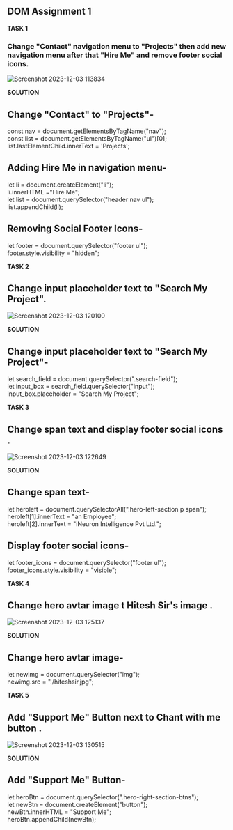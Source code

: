 ## DOM Assignment 1

**TASK 1**
### Change "Contact" navigation menu to "Projects" then add new navigation menu after that "Hire Me" and remove footer social icons.

![Screenshot 2023-12-03 113834](https://github.com/imankitadas/Fullstack-Javascript-Projects-2023/assets/131391850/67bb9c33-6ab0-4ee3-b0cd-3ec394b6f2bf)

**SOLUTION**

## Change "Contact" to "Projects"-

const nav = document.getElementsByTagName("nav");<br>
const list = document.getElementsByTagName("ul")[0];<br>
list.lastElementChild.innerText = 'Projects';<br>


## Adding Hire Me in navigation menu-

let li = document.createElement("li");<br>
li.innerHTML ="<a>Hire Me</a>";<br>
let list = document.querySelector("header nav ul");<br>
list.appendChild(li);<br>


## Removing Social Footer Icons-

let footer = document.querySelector("footer ul");<br>
footer.style.visibility = "hidden";<br>


**TASK 2**
## Change input placeholder text to "Search My Project".

![Screenshot 2023-12-03 120100](https://github.com/imankitadas/Fullstack-Javascript-Projects-2023/assets/131391850/e92db3df-d107-4498-9473-e8457d03da23)

**SOLUTION**

## Change input placeholder text to "Search My Project"-

let search_field = document.querySelector(".search-field");<br>
let input_box = search_field.querySelector("input");<br>
input_box.placeholder = "Search My Project";<br>


**TASK 3**
## Change span text and display footer social icons .

![Screenshot 2023-12-03 122649](https://github.com/imankitadas/Fullstack-Javascript-Projects-2023/assets/131391850/80847eb6-2b01-421a-97b3-a8aab58e6c9a)

**SOLUTION**

## Change span text-
let heroleft = document.querySelectorAll(".hero-left-section p span");<br>
heroleft[1].innerText = "an Employee";<br>
heroleft[2].innerText = "iNeuron Intelligence Pvt Ltd.";<br>

## Display footer social icons-

let footer_icons = document.querySelector("footer ul");<br>
footer_icons.style.visibility = "visible";<br>


**TASK 4**
## Change hero avtar image t Hitesh Sir's image .

![Screenshot 2023-12-03 125137](https://github.com/imankitadas/Fullstack-Javascript-Projects-2023/assets/131391850/0fbc7d56-7866-40b7-8a7c-e9e1aac23979)

**SOLUTION**

## Change hero avtar image-

let newimg = document.querySelector("img");<br>
newimg.src = "./hiteshsir.jpg";<br>


**TASK 5**
## Add "Support Me" Button next to Chant with me button .

![Screenshot 2023-12-03 130515](https://github.com/imankitadas/Fullstack-Javascript-Projects-2023/assets/131391850/805ea924-b13d-4ff2-9bec-d152d62559e9)

**SOLUTION**

## Add "Support Me" Button-

let heroBtn = document.querySelector(".hero-right-section-btns");<br>
let newBtn = document.createElement("button");<br>
newBtn.innerHTML = "Support Me";<br>
heroBtn.appendChild(newBtn);<br>
